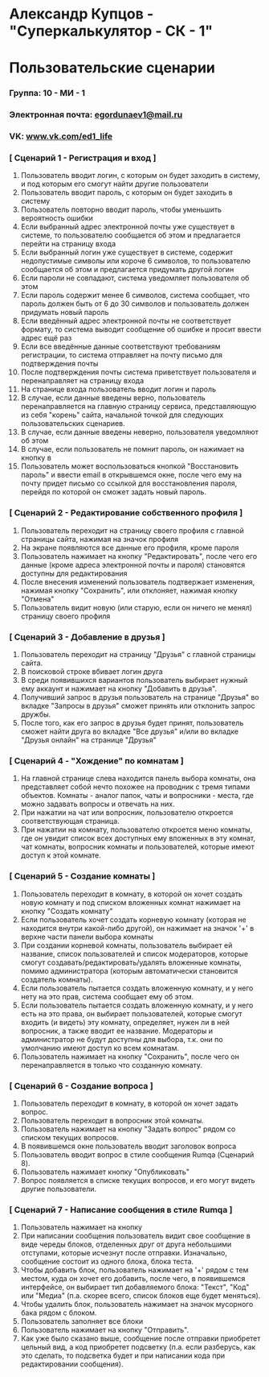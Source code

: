 # Александр Купцов - "Суперкалькулятор - СК - 1"
# Пользовательские сценарии

### Группа: 10 - МИ - 1
### Электронная почта: egordunaev1@mail.ru
### VK: www.vk.com/ed1_life


### [ Сценарий 1 - Регистрация и вход ]

1. Пользователь вводит логин, с которым он будет заходить в систему, и под которым его смогут найти другие пользователи
2. Пользователь вводит пароль, с которым он будет заходить в систему
3. Пользователь повторно вводит пароль, чтобы уменьшить вероятность ошибки
4. Если выбранный адрес электронной почты уже существует в системе, то пользователю сообщается об этом и предлагается перейти на страницу входа
5. Если выбранный логин уже существует в системе, содержит недопустимые символы или короче 6 символов, то пользователю сообщается об этом и предлагается придумать другой логин
5. Если пароли не совпадают, система уведомляет пользователя об этом
6. Если пароль содержит менее 6 символов, система сообщает, что пароль должен быть от 6 до 30 символов и пользователь должен придумать новый пароль
7. Если введённый адрес электронной почты не соответствует формату, то система выводит сообщение об ошибке и просит ввести адрес ещё раз
8. Если все введённые данные соответствуют требованиям регистрации, то система отправляет на почту письмо для подтверждения почты
9. После подтверждения почты система приветствует пользователя и перенаправляет на страницу входа
10. На странице входа пользователь вводит логин и пароль
11. В случае, если данные введены верно, пользователь перенаправляется на главную страницу сервиса, представляющую из себя "корень" сайта, начальной точкой для следующих пользовательских сценариев.  
12. В случае, если данные введены неверно, пользователя уведомляют об этом
13. В случае, если пользователь не помнит пароль, он нажимает на кнопку в
14. Пользователь может воспользоваться кнопкой "Восстановить пароль" и ввести email в открывшемся окне, после чего ему на почту придет письмо со ссылкой для восстановления пароля, перейдя по которой он сможет задать новый пароль.

### [ Сценарий 2 - Редактирование собственного профиля ]

1. Пользователь переходит на страницу своего профиля с главной страницы сайта, нажимая на значок профиля
2. На экране появляются все данные его профиля, кроме пароля
3. Пользователь нажимает на кнопку "Редактировать", после чего его данные (кроме адреса электронной почты и пароля) становятся доступны для редактирования
4. После внесения изменений пользователь подтвержает изменения, нажимая кнопку "Сохранить", или отклоняет, нажимая кнопку "Отмена"
5. Пользователь видит новую (или старую, если он ничего не менял) страницу своего профиля

### [ Сценарий 3 - Добавление в друзья ]

1. Пользователь переходит на страницу "Друзья" с главной страницы сайта.
2. В поисковой строке вбивает логин друга
3. В среди появившихся вариантов пользователь выбирает нужный ему аккаунт и нажимает на кнопку "Добавить в друзья".
4. Получивший запрос в друзья пользователь на странице "Друзья" во вкладке "Запросы в друзья" сможет принять или отклонить запрос дружбы.
5. После того, как его запрос в друзья будет принят, пользователь сможет найти друга во вкладке "Все друзья" и/или во вкладке "Друзья онлайн" на странице "Друзья"

### [ Сценарий 4 - "Хождение" по комнатам ]

1. На главной странице слева находится панель выбора комнаты, она представляет собой нечто похожее на проводник с тремя типами объектов. Комнаты - аналог папок, чаты и вопросники - места, где можно задавать вопросы и отвечать на них. 
2. При нажатии на чат или вопросник, пользователю откроется соответствующая страница.
3. При нажатии на комнату, пользователю откроется меню комнаты, где он увидит список всех доступных ему вложенных в эту комнат, чат комнаты, вопросник комнаты и пользователей, которые имеют доступ к этой комнате.

### [ Сценарий 5 - Создание комнаты ]

1. Пользователь переходит в комнату, в которой он хочет создать новую комнату и под списком вложенных комнат нажимает на кнопку "Создать комнату"
2. Если пользователь хочет создать корневую комнату (которая не находится внутри какой-либо другой), он нажимает на значок '+' в верхне части панели выбора комнаты
3. При создании корневой комнаты, пользователь выбирает ей название, список пользователей и список модераторов, которые смогут создавать/редактировать/удалять вложенные комнаты, помимо администратора (которым автоматически становится создатель комнаты).
4. Если пользователь пытается создать вложенную комнату, и у него нету на это прав, система сообщает ему об этом.
5. Если пользователь пытается создать вложенную комнату, и у него есть на это права, он выбирает пользователей, которые смогут входить (и видеть) эту комнату, определяет, нужен ли в ней вопросник, а также вводит ее название. Модераторы и администратор не будут доступны для выбора, т.к. они по умолчанию имеют доступ ко всем комнатам.
6. Пользователь нажимает на кнопку "Сохранить", после чего он перенаправляется в только что созданную комнату.

### [ Сценарий 6 - Создание вопроса ]

1. Пользователь переходит в комнату, в которой он хочет задать вопрос.
2. Пользователь переходит в вопросник этой комнаты.
3. Пользователь нажимает на кнопку "Задать вопрос" рядом со списком текущих вопросов.
4. В появившемся окне пользователь вводит заголовок вопроса
5. Пользователь вводит вопрос в стиле сообщения Rumqa (Сценарий 8).
6. Пользователь нажимает кнопку "Опубликовать"
7. Вопрос появляется в списке текущих вопросов, и его могут видеть другие пользователи.

### [ Сценарий 7 - Написание сообщения в стиле Rumqa ]

1. Пользователь нажимает на кнопку 
1. При написании сообщения пользователь видит свое сообщение в виде череды блоков, отделенных друг от друга небольшими отступами, которые исчезнут после отправки. Изначально, сообщение состоит из одного блока, блока теста. 
2. Чтобы добавить блок, пользователь нажимает на '+' рядом с тем местом, куда он хочет его добавить, после чего, в появившемся интерфейсе, он выбирает тип добавляемого блока: "Текст", "Код" или "Медиа" (п.а. скорее всего, список блоков еще будет меняться).
3. Чтобы удалить блок, пользователь нажимает на значок мусорного бака рядом с блоком.
4. Пользователь заполняет все блоки
5. Пользователь нажимает на кнопку "Отправить".
6. Как уже было сказано выше, сообщение после отправки приобретет цельный вид, а код приобретет подсветку (п.а. если разберусь, как это сделать, то подсветка будет и при написании кода при редактировании сообщения).
